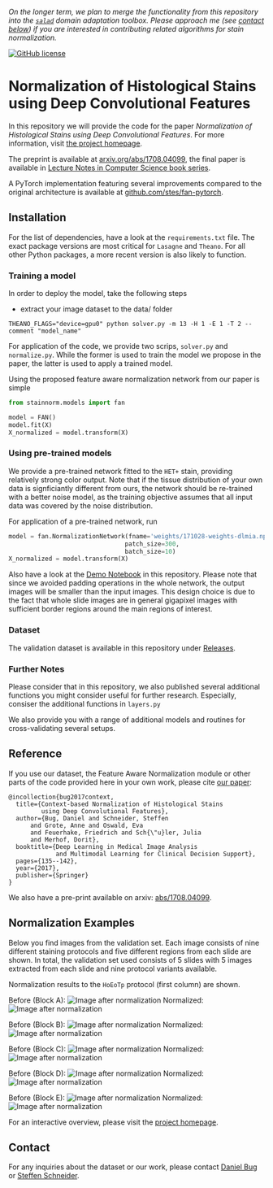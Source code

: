 *On the longer term, we plan to merge the functionality from this repository into the [`salad`](https://github.com/domainadaptation/salad) domain adaptation toolbox. Please approach me (see [contact below](#contact)) if you are interested in contributing related algorithms for stain normalization.*

[![GitHub license](https://img.shields.io/github/license/stes/fan.svg?style=flat-square)](https://github.com/stes/fan/blob/master/LICENSE)

# Normalization of Histological Stains using Deep Convolutional Features

In this repository we will provide the code for the paper *Normalization of Histological Stains using Deep Convolutional Features*.
For more information, visit [the project homepage](https://stes.github.io/fan).

The preprint is available at [arxiv.org/abs/1708.04099](https://arxiv.org/abs/1708.04099), the final paper is available in [Lecture Notes in Computer Science book series](https://link.springer.com/chapter/10.1007/978-3-319-67558-9_16).

A PyTorch implementation featuring several improvements compared to the original architecture is available at [github.com/stes/fan-pytorch](https://github.com/stes/fan-pytorch).

## Installation

For the list of dependencies, have a look at the ``requirements.txt`` file.
The exact package versions are most critical for `Lasagne` and `Theano`.
For all other Python packages, a more recent version is also likely to function.


### Training a model

In order to deploy the model, take the following steps

- extract your image dataset to the data/ folder

```
THEANO_FLAGS="device=gpu0" python solver.py -m 13 -H 1 -E 1 -T 2 --comment "model_name"
```

For application of the code, we provide two scrips, ``solver.py`` and ``normalize.py``.
While the former is used to train the model we propose in the paper, the latter is used to apply a trained model.

Using the proposed feature aware normalization network from our paper is simple

``` python
from stainnorm.models import fan

model = FAN()
model.fit(X)
X_normalized = model.transform(X)
```

### Using pre-trained models

We provide a pre-trained network fitted to the `HET+` stain, providing relatively strong color output.
Note that if the tissue distribution of your own data is signficiantly different from ours, the network should be re-trained with a better noise model, as the training objective assumes that all input data was covered by the noise distribution.

For application of a pre-trained network, run

``` python
model = fan.NormalizationNetwork(fname='weights/171028-weights-dlmia.npz',
                                patch_size=300,
                                batch_size=10)
X_normalized = model.transform(X)
```

Also have a look at the [Demo Notebook](https://github.com/stes/fan/blob/master/Demo.ipynb) in this repository.
Please note that since we avoided padding operations in the whole network, the output images will be smaller than the input images. This design choice is due to the fact that whole slide images are in general gigapixel images with sufficient border regions around the main regions of interest.


### Dataset

The validation dataset is available in this repository under [Releases](https://github.com/stes/fan/releases).


### Further Notes

Please consider that in this repository, we also published several additional
functions you might consider useful for further research.
Especially, consiser the additional functions in ``layers.py``

We also provide you with a range of additional models and routines for cross-validating
several setups.

## Reference

If you use our dataset, the Feature Aware Normalization module or other parts of the code
provided here in your own work, please cite [our paper](https://arxiv.org/abs/1708.04099):

```
@incollection{bug2017context,
  title={Context-based Normalization of Histological Stains
         using Deep Convolutional Features},
  author={Bug, Daniel and Schneider, Steffen
      and Grote, Anne and Oswald, Eva
      and Feuerhake, Friedrich and Sch{\"u}ler, Julia
      and Merhof, Dorit},
  booktitle={Deep Learning in Medical Image Analysis
             and Multimodal Learning for Clinical Decision Support},
  pages={135--142},
  year={2017},
  publisher={Springer}
}
```

We also have a pre-print available on arxiv: [abs/1708.04099](https://arxiv.org/abs/1708.04099).

## Normalization Examples

Below you find images from the validation set. Each image consists of nine different staining protocols and five different regions from each slide are shown.
In total, the validation set used consists of 5 slides with 5 images extracted from each slide and nine protocol variants available.

Normalization results to the ``HoEoTp`` protocol (first column) are shown.

Before (Block A):
![Image after normalization](docs/img/BAS_unnormalized_A.jpg)
Normalized:
![Image after normalization](docs/img/FAN_HoEoTp_A.jpg)

Before (Block B):
![Image after normalization](docs/img/BAS_unnormalized_B.jpg)
Normalized:
![Image after normalization](docs/img/FAN_HoEoTp_B.jpg)

Before (Block C):
![Image after normalization](docs/img/BAS_unnormalized_C.jpg)
Normalized:
![Image after normalization](docs/img/FAN_HoEoTp_C.jpg)

Before (Block D):
![Image after normalization](docs/img/BAS_unnormalized_D.jpg)
Normalized:
![Image after normalization](docs/img/FAN_HoEoTp_D.jpg)

Before (Block E):
![Image after normalization](docs/img/BAS_unnormalized_E.jpg)
Normalized:
![Image after normalization](docs/img/FAN_HoEoTp_E.jpg)

For an interactive overview, please visit the [project homepage](https://stes.github.io/fan).

## Contact

For any inquiries about the dataset or our work, please contact [Daniel Bug](http://www.lfb.rwth-aachen.de/institute/team/bug) or [Steffen Schneider](http://stes.io).
